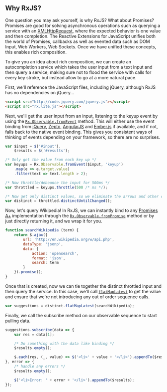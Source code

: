 ## Why RxJS? ##

One question you may ask yourself, is why RxJS?  What about Promises?  Promises are good for solving asynchronous operations such as querying a service with an [XMLHttpRequest](https://developer.mozilla.org/en-US/docs/Web/API/XMLHttpRequest), where the expected behavior is one value and then completion.  The Reactive Extensions for JavaScript unifies both the world of Promises, callbacks as well as evented data such as DOM Input, Web Workers, Web Sockets.  Once we have unified these concepts, this enables rich composition.

To give you an idea about rich composition, we can create an autocompletion service which takes the user input from a text input and then query a service, making sure not to flood the service with calls for every key stroke, but instead allow to go at a more natural pace.

First, we'll reference the JavaScript files, including jQuery, although RxJS has no dependencies on jQuery...
```html
<script src="http://code.jquery.com/jquery.js"></script>
<script src="rx.lite.js"></script>
```
Next, we'll get the user input from an input, listening to the keyup event by using the [`Rx.Observable.fromEvent`](content/observable/observable_methods/fromevent.html) method.  This will either use the event binding from [jQuery](http://jquery.com), [Zepto](http://zeptojs.com/), [AngularJS](https://angularjs.org/) and [Ember.js](http://emberjs.com/) if available, and if not, falls back to the native event binding.  This gives you consistent ways of thinking of events depending on your framework, so there are no surprises.

```js
var $input = $('#input'),
    $results = $('#results');

/* Only get the value from each key up */
var keyups = Rx.Observable.fromEvent($input, 'keyup')
    .map(e => e.target.value)
    .filter(text => text.length > 2);

/* Now throttle/debounce the input for 500ms */
var throttled = keyups.throttle(500 /* ms */);

/* Now get only distinct values, so we eliminate the arrows and other control characters */
var distinct = throttled.distinctUntilChanged();
```

Now, let's query Wikipedia!  In RxJS, we can instantly bind to any [Promises A+](https://github.com/promises-aplus/promises-spec) implementation through the [`Rx.Observable.fromPromise`](content/observable/observable_methods/frompromise.html) method or by just directly returning it, and we wrap it for you.

```js
function searchWikipedia (term) {
    return $.ajax({
        url: 'http://en.wikipedia.org/w/api.php',
        dataType: 'jsonp',
        data: {
            action: 'opensearch',
            format: 'json',
            search: term
        }
    }).promise();
}
```

Once that is created, now we can tie together the distinct throttled input and then query the service.  In this case, we'll call [`flatMapLatest`](content/observable/observable_instance_methods/flatmaplatest.html) to get the value and ensure that we're not introducing any out of order sequence calls.

```js
var suggestions = distinct.flatMapLatest(searchWikipedia);
```

Finally, we call the subscribe method on our observable sequence to start pulling data.

```js
suggestions.subscribe(data => {
    var res = data[1];

    /* Do something with the data like binding */
    $results.empty();

    $.each(res, (_, value) => $('<li>' + value + '</li>').appendTo($results));
}, error => {
    /* handle any errors */
    $results.empty();

    $('<li>Error: ' + error + '</li>').appendTo($results);
});
```